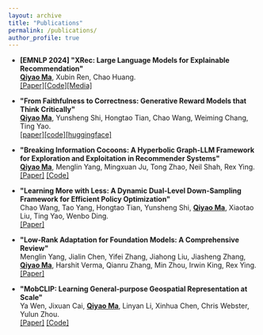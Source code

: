 ```yaml
---
layout: archive
title: "Publications"
permalink: /publications/
author_profile: true
---
```


* **[EMNLP 2024] "XRec: Large Language Models for Explainable Recommendation"**\
  **<u>Qiyao Ma</u>**, Xubin Ren, Chao Huang.\
  [[Paper]](https://arxiv.org/abs/2406.02377)[[Code]](https://github.com/HKUDS/XRec)[[Media]](https://mp.weixin.qq.com/s/SNIAPbtSV6F76WYJNTkbRQ)

* **"From Faithfulness to Correctness: Generative Reward Models that Think Critically"**\
  **<u>Qiyao Ma</u>**, Yunsheng Shi, Hongtao Tian, Chao Wang, Weiming Chang, Ting Yao.\
  [[paper]](https://arxiv.org/abs/2509.25409)[[code]](https://github.com/Martin-qyma/TRM)[[huggingface]](https://huggingface.co/QiyaoMa/TRM)

* **"Breaking Information Cocoons: A Hyperbolic Graph-LLM Framework for Exploration and Exploitation in Recommender Systems"**\
  **<u>Qiyao Ma</u>**, Menglin Yang, Mingxuan Ju, Tong Zhao, Neil Shah, Rex Ying.\
  [[Paper]](https://arxiv.org/abs/2411.13865) [[Code]](https://github.com/Martin-qyma/HERec)

* **"Learning More with Less: A Dynamic Dual-Level Down-Sampling Framework for Efficient Policy Optimization"**\
  Chao Wang, Tao Yang, Hongtao Tian, Yunsheng Shi, **<u>Qiyao Ma</u>**, Xiaotao Liu, Ting Yao, Wenbo Ding.\
  [[Paper]](https://arxiv.org/abs/2509.22115)

* **"Low-Rank Adaptation for Foundation Models: A Comprehensive Review"**\
  Menglin Yang, Jialin Chen, Yifei Zhang, Jiahong Liu, Jiasheng Zhang, **<u>Qiyao Ma</u>**, Harshit Verma, Qianru Zhang, Min Zhou, Irwin King, Rex Ying.\
  [[Paper]](https://arxiv.org/abs/2501.00365)

* **"MobCLIP: Learning General-purpose Geospatial Representation at Scale"**\
  Ya Wen, Jixuan Cai, **<u>Qiyao Ma</u>**, Linyan Li, Xinhua Chen, Chris Webster, Yulun Zhou.\
  [[Paper]](https://arxiv.org/abs/2506.01297) [[Code]](https://github.com/ylzhouchris/MobCLIP)